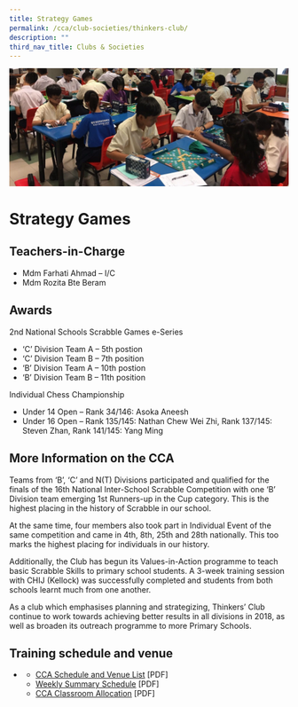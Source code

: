 ```yaml
---
title: Strategy Games
permalink: /cca/club-societies/thinkers-club/
description: ""
third_nav_title: Clubs & Societies
---
```

![](/images/CCA/strategygames.jpg)


Strategy Games
==============

**Teachers-in-Charge**
----------------------

*   Mdm Farhati Ahmad – I/C
*   Mdm Rozita Bte Beram

**Awards**
----------

2nd National Schools Scrabble Games e-Series

*   ‘C’ Division Team A – 5th postion
*   ‘C’ Division Team B – 7th position
*   ‘B’ Division Team A – 10th postion
*   ‘B’ Division Team B – 11th position

Individual Chess Championship

*   Under 14 Open – Rank 34/146: Asoka Aneesh
*   Under 16 Open – Rank 135/145: Nathan Chew Wei Zhi, Rank 137/145: Steven Zhan, Rank 141/145: Yang Ming

**More Information on the CCA**
-------------------------------

Teams from ‘B’, ‘C’ and N(T) Divisions participated and qualified for the finals of the 16th National Inter-School Scrabble Competition with one ‘B’ Division team emerging 1st Runners-up in the Cup category. This is the highest placing in the history of Scrabble in our school.

At the same time, four members also took part in Individual Event of the same competition and came in 4th, 8th, 25th and 28th nationally. This too marks the highest placing for individuals in our history.

Additionally, the Club has begun its Values-in-Action programme to teach basic Scrabble Skills to primary school students. A 3-week training session with CHIJ (Kellock) was successfully completed and students from both schools learnt much from one another.

As a club which emphasises planning and strategizing, Thinkers’ Club continue to work towards achieving better results in all divisions in 2018, as well as broaden its outreach programme to more Primary Schools.

**Training schedule and venue**
-------------------------------

*   *   [CCA Schedule and Venue List](/files/CCA-Schedule-and-Venue-List-1.pdf) \[PDF\]
    *   [Weekly Summary Schedule](/files/CCA-Weekly-Summary-Schedule.pdf) \[PDF\]
    *   [CCA Classroom Allocation](/files/CCA-Classroom-Allocation.pdf) \[PDF\]